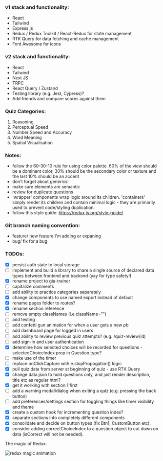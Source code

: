 ### v1 stack and functionality:

- React
- Tailwind
- Express js
- Redux / Redux Toolkit / React-Redux for state management
- RTK Query for data fetching and cache management
- Font Awesome for icons

### v2 stack and functionality:

- React
- Tailwind
- Next JS
- TRPC
- React Query / Zustand
- Testing library (e.g. Jest, Cypress)?
- Add friends and compare scores against them

### Quiz Categories:

1. Reasoning
2. Perceptual Speed
3. Number Speed and Accuracy
4. Word Meaning
5. Spatial Visualisation

### Notes:

- follow the 60-30-10 rule for using color palette. 60% of the view should be a dominant color, 30% should be the secondary color or texture and the last 10% should be an accent
- don't forget about generics!
- make sure elements are semantic
- review for duplicate questions
- 'wrapper' components wrap logic around its children. 'containers' simply render its children and contain minimal logic - they are primarily used to prevent code/styling duplication.
- follow this style guide: https://redux.js.org/style-guide/

### Git branch naming convention:

- feature/ new feature I'm adding or expaning
- bug/ fix for a bug

### TODOs:

- [x] persist auth state to local storage
- [ ] implement and build a library to share a single source of declared data types between frontend and backend (yay for type safety!)
- [x] rename project to gia-trainer
- [ ] capitalize comments
- [ ] add ability to practice categories separately
- [x] change components to use named export instead of default
- [x] rename pages folder to routes?
- [x] rename section reference
- [ ] remove empty classNames (i.e className="")
- [ ] add testing
- [ ] add confetti gun animation for when a user gets a new pb
- [ ] add dashboard page for logged in users
- [ ] add ability to review previous quiz attempts? (e.g. /quiz-review/id)
- [ ] add sign-in and user authentication
- [x] determine how selected choices will be recorded for questions - selectedChoiceIndex prop in Question type?
- [ ] make use of the timer
- [ ] replace onClickCapture with e.stopPropogation() logic
- [x] pull quiz data from server at beginning of quiz - use RTK Query
- [x] change data.json to hold questions only, and just render description, title etc as regular html?
- [x] get it working with section 1 first
- [ ] add a warning modal/dialog when exiting a quiz (e.g. pressing the back button)
- [ ] add preferences/settings section for toggling things like timer visibility and theme
- [x] create a custom hook for incrementing question index?
- [x] separate sections into completely different components
- [x] consolidate and decide on button types (fix Btn1, CustomButton etc).
- [x] consider adding correctChoiceIndex to a question object to cut down on data (isCorrect will not be needed).

The magic of Redux:

![redux magic animation](https://d33wubrfki0l68.cloudfront.net/01cc198232551a7e180f4e9e327b5ab22d9d14e7/b33f4/assets/images/reduxdataflowdiagram-49fa8c3968371d9ef6f2a1486bd40a26.gif)
